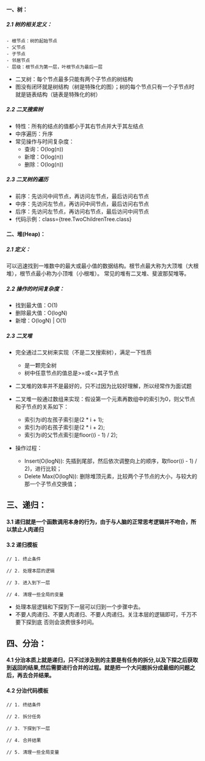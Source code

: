 #### 一、树：

##### 2.1 树的相关定义：

    - 根节点：树的起始节点
    - 父节点
    - 子节点
    - 邻居节点
    - 层级：根节点为第一层，叶根节点为最后一层

* 二叉树：每个节点最多只能有两个子节点的树结构
* 图没有闭环就是树结构（树是特殊化的图）；树的每个节点只有一个子节点时就是链表结构（链表是特殊化的树）

##### 2.2 二叉搜索树

* 特性：所有的结点的值都小于其右节点并大于其左结点
* 中序遍历：升序
* 常见操作与时间复杂度：
    - 查询：O(log(n))
    - 新增：O(log(n))
    - 删除：O(log(n))

##### 2.3 二叉树的遍历

* 前序：先访问中间节点，再访问左节点，最后访问右节点
* 中序：先访问左节点，再访问中间节点，最后访问右节点
* 后序：先访问左节点，再访问右节点，最后访问中间节点
* 代码示例：class={tree.TwoChildrenTree.class}

#### 二、堆(Heap)：

##### 2.1 定义：

可以迅速找到一堆数中的最大或最小值的数据结构。根节点最大称为大顶堆（大根堆），根节点最小称为小顶堆（小根堆）。 常见的堆有二叉堆、斐波那契堆等。

##### 2.2 操作的时间复杂度：

* 找到最大值：O(1)
* 删除最大值：O(logN)
* 新增：O(logN) | O(1)

##### 2.3 二叉堆

* 完全通过二叉树来实现（不是二叉搜索树），满足一下性质
    - 是一颗完全树
    - 树中任意节点的值总是>=或<=其子节点

* 二叉堆的效率并不是最好的，只不过因为比较好理解，所以经常作为面试题

* 二叉堆一般通过数组来实现：假设第一个元素再数组中的索引为0，则父节点和子节点的关系如下：
    - 索引为i的左孩子索引是(2 * i + 1);
    - 索引为i的右孩子索引是(2 * i + 2);
    - 索引为i的父节点索引是floor((i - 1) / 2);

* 操作过程：
    - Insert(O(logN)): 先插到尾部，然后依次调整向上的顺序，取floor((i - 1) / 2)，进行比较；
    - Delete Max(O(logN)): 删除堆顶元素，比较两个子节点的大小，与较大的那一个子节点交换值；

## 三、递归：

#### 3.1 递归就是一个函数调用本身的行为，由于与人脑的正常思考逻辑并不吻合，所以禁止人肉递归

#### 3.2 递归模板

    // 1. 终止条件
    
    // 2. 处理本层的逻辑
    
    // 3. 进入到下一层
    
    // 4. 清理一些全局的变量

- 处理本层逻辑和下探到下一层可以归到一个步骤中去。
- 不要人肉递归、不要人肉递归、不要人肉递归。关注本层的逻辑即可，千万不要下探到底 否则会浪费很多时间。

## 四、分治：

#### 4.1 分治本质上就是递归，只不过涉及到的主要是有任务的拆分,以及下探之后获取到返回的结果,然后需要进行合并的过程。就是把一个大问题拆分成最细的问题之后，再去合并结果。

#### 4.2 分治代码模板

    // 1. 终结条件
    
    // 2. 拆分任务
    
    // 3. 下探到下一层 
    
    // 4. 合并结果
    
    // 5. 清理一些全局变量
